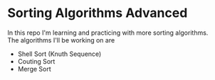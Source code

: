 # Sorting Algorithms Advanced

In this repo I'm learning and practicing with more sorting algorithms. <br>
The algorithms I'll be working on are
- Shell Sort (Knuth Sequence)
- Couting Sort
- Merge Sort
